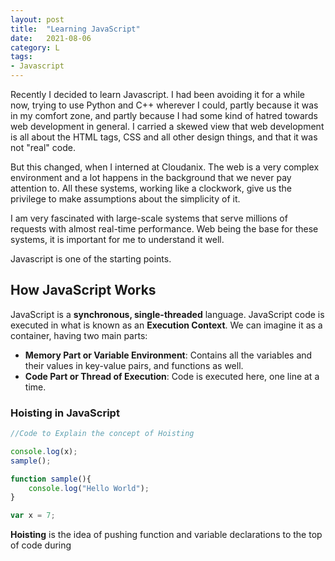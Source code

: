 ```yaml
---
layout: post
title:  "Learning JavaScript"
date:   2021-08-06
category: L
tags: 
- Javascript
---
```

Recently I decided to learn Javascript. I had been avoiding it for a while now, trying to use Python and C++ wherever I could, partly because it was in my comfort zone, and partly because I had some kind of hatred towards web development in general. I carried a skewed view that web development is all about the HTML tags, CSS and all other design things, and that it was not "real" code.

But this changed, when I interned at Cloudanix. The web is a very complex environment and a lot happens in the background that we never pay attention to. All these systems, working like a clockwork, give us the privilege to make assumptions about the simplicity of it.

I am very fascinated with large-scale systems that serve millions of requests with almost real-time performance. Web being the base for these systems, it is important for me to understand it well.

Javascript is one of the starting points.

## How JavaScript Works

JavaScript is a **synchronous, single-threaded** language. JavaScript code is executed in what is known as an **Execution Context**. We can imagine it as a container, having two main parts:

- **Memory Part or Variable Environment**: Contains all the variables and their values in key-value pairs, and functions as well.
- **Code Part or Thread of Execution**: Code is executed here, one line at a time. 


### Hoisting in JavaScript

```javascript
//Code to Explain the concept of Hoisting

console.log(x);
sample();

function sample(){
    console.log("Hello World");
}

var x = 7;

```
**Hoisting** is the idea of pushing function and variable declarations to the top of code during 

